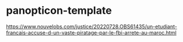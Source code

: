 # panopticon-template

https://www.nouvelobs.com/justice/20220728.OBS61435/un-etudiant-francais-accuse-d-un-vaste-piratage-par-le-fbi-arrete-au-maroc.html
